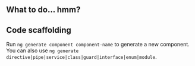 ## What to do... hmm?


## Code scaffolding

Run `ng generate component component-name` to generate a new component. You can also use `ng generate directive|pipe|service|class|guard|interface|enum|module`.
